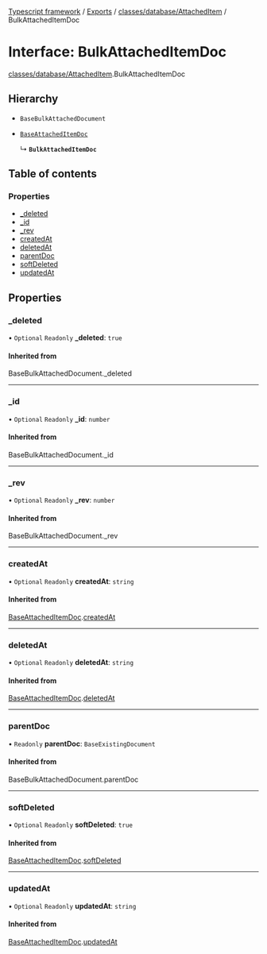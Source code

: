 [Typescript framework](../index.md) / [Exports](../modules.md) / [classes/database/AttachedItem](../modules/classes_database_AttachedItem.md) / BulkAttachedItemDoc

# Interface: BulkAttachedItemDoc

[classes/database/AttachedItem](../modules/classes_database_AttachedItem.md).BulkAttachedItemDoc

## Hierarchy

- `BaseBulkAttachedDocument`

- [`BaseAttachedItemDoc`](classes_database_AttachedItem.BaseAttachedItemDoc.md)

  ↳ **`BulkAttachedItemDoc`**

## Table of contents

### Properties

- [\_deleted](classes_database_AttachedItem.BulkAttachedItemDoc.md#_deleted)
- [\_id](classes_database_AttachedItem.BulkAttachedItemDoc.md#_id)
- [\_rev](classes_database_AttachedItem.BulkAttachedItemDoc.md#_rev)
- [createdAt](classes_database_AttachedItem.BulkAttachedItemDoc.md#createdat)
- [deletedAt](classes_database_AttachedItem.BulkAttachedItemDoc.md#deletedat)
- [parentDoc](classes_database_AttachedItem.BulkAttachedItemDoc.md#parentdoc)
- [softDeleted](classes_database_AttachedItem.BulkAttachedItemDoc.md#softdeleted)
- [updatedAt](classes_database_AttachedItem.BulkAttachedItemDoc.md#updatedat)

## Properties

### \_deleted

• `Optional` `Readonly` **\_deleted**: ``true``

#### Inherited from

BaseBulkAttachedDocument.\_deleted

___

### \_id

• `Optional` `Readonly` **\_id**: `number`

#### Inherited from

BaseBulkAttachedDocument.\_id

___

### \_rev

• `Optional` `Readonly` **\_rev**: `number`

#### Inherited from

BaseBulkAttachedDocument.\_rev

___

### createdAt

• `Optional` `Readonly` **createdAt**: `string`

#### Inherited from

[BaseAttachedItemDoc](classes_database_AttachedItem.BaseAttachedItemDoc.md).[createdAt](classes_database_AttachedItem.BaseAttachedItemDoc.md#createdat)

___

### deletedAt

• `Optional` `Readonly` **deletedAt**: `string`

#### Inherited from

[BaseAttachedItemDoc](classes_database_AttachedItem.BaseAttachedItemDoc.md).[deletedAt](classes_database_AttachedItem.BaseAttachedItemDoc.md#deletedat)

___

### parentDoc

• `Readonly` **parentDoc**: `BaseExistingDocument`

#### Inherited from

BaseBulkAttachedDocument.parentDoc

___

### softDeleted

• `Optional` `Readonly` **softDeleted**: ``true``

#### Inherited from

[BaseAttachedItemDoc](classes_database_AttachedItem.BaseAttachedItemDoc.md).[softDeleted](classes_database_AttachedItem.BaseAttachedItemDoc.md#softdeleted)

___

### updatedAt

• `Optional` `Readonly` **updatedAt**: `string`

#### Inherited from

[BaseAttachedItemDoc](classes_database_AttachedItem.BaseAttachedItemDoc.md).[updatedAt](classes_database_AttachedItem.BaseAttachedItemDoc.md#updatedat)

